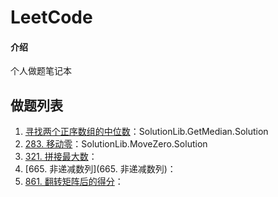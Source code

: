 # LeetCode

#### 介绍
个人做题笔记本



## 做题列表

1. [寻找两个正序数组的中位数](https://leetcode-cn.com/problems/median-of-two-sorted-arrays/)：SolutionLib.GetMedian.Solution
2. [283. 移动零](https://leetcode-cn.com/problems/move-zeroes/)：SolutionLib.MoveZero.Solution
3. [321. 拼接最大数](https://leetcode-cn.com/problems/create-maximum-number/)：
4. [665. 非递减数列](665. 非递减数列)：
5. [861. 翻转矩阵后的得分](https://leetcode-cn.com/problems/score-after-flipping-matrix/)：


